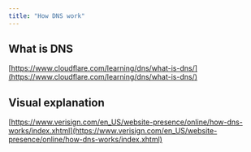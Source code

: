 ```yaml
---
title: "How DNS work"
---
```

## What is DNS
[https://www.cloudflare.com/learning/dns/what-is-dns/](https://www.cloudflare.com/learning/dns/what-is-dns/)

## Visual explanation
[https://www.verisign.com/en_US/website-presence/online/how-dns-works/index.xhtml](https://www.verisign.com/en_US/website-presence/online/how-dns-works/index.xhtml)
